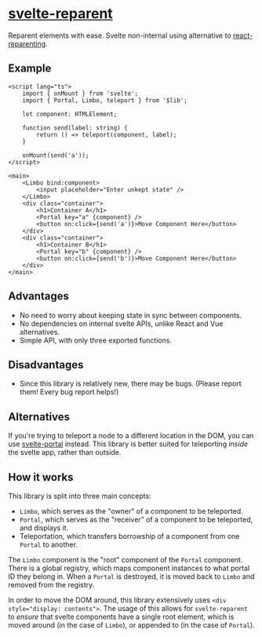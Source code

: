 # [svelte-reparent](https://leodog896.github.io/svelte-reparent)

Reparent elements with ease. Svelte non-internal using alternative to [react-reparenting](https://github.com/paol-imi/react-reparenting).

## Example

```svelte
<script lang="ts">
	import { onMount } from 'svelte';
	import { Portal, Limbo, teleport } from '$lib';

	let component: HTMLElement;

	function send(label: string) {
		return () => teleport(component, label);
	}

	onMount(send('a'));
</script>

<main>
	<Limbo bind:component>
		<input placeholder="Enter unkept state" />
	</Limbo>
	<div class="container">
		<h1>Container A</h1>
		<Portal key="a" {component} />
		<button on:click={send('a')}>Move Component Here</button>
	</div>
	<div class="container">
		<h1>Container B</h1>
		<Portal key="b" {component} />
		<button on:click={send('b')}>Move Component Here</button>
	</div>
</main>
```

## Advantages

- No need to worry about keeping state in sync between components.
- No dependencies on internal svelte APIs, unlike React and Vue alternatives.
- Simple API, with only three exported functions.

## Disadvantages

- Since this library is relatively new, there may be bugs. (Please report them! Every bug report helps!)

## Alternatives

If you're trying to teleport a node to a different location in the DOM, you can use
[svelte-portal](https://npmjs.com/package/svelte-portal) instead. This library
is better suited for teleporting _inside_ the svelte app, rather than outside.

## How it works

This library is split into three main concepts:

- `Limbo`, which serves as the "owner" of a component to be teleported.
- `Portal`, which serves as the "receiver" of a component to be teleported, and displays it.
- Teleportation, which transfers borrowship of a component from one `Portal` to another.

The `Limbo` component is the "root" component of the `Portal` component. There is a global
registry, which maps component instances to what portal ID they belong in. When a `Portal`
is destroyed, it is moved back to `Limbo` and removed from the registry.

In order to move the DOM around, this library extensively uses `<div style="display: contents">`.
The usage of this allows for `svelte-reparent` to _ensure_ that svelte components
have a single root element, which is moved around (in the case of `Limbo`), or
appended to (in the case of `Portal`).
